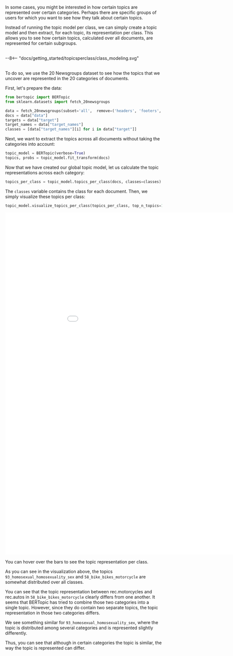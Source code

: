 In some cases, you might be interested in how certain topics are represented over certain categories. Perhaps 
there are specific groups of users for which you want to see how they talk about certain topics. 

Instead of running the topic model per class, we can simply create a topic model and then extract, for each topic, its representation per class. This allows you to see how certain topics, calculated over all documents, are represented for certain subgroups. 

<br>
<div class="svg_image">
--8<-- "docs/getting_started/topicsperclass/class_modeling.svg"
</div>
<br>


To do so, we use the 20 Newsgroups dataset to see how the topics that we uncover are represented in the 20 categories of documents. 

First, let's prepare the data:

```python
from bertopic import BERTopic
from sklearn.datasets import fetch_20newsgroups

data = fetch_20newsgroups(subset='all',  remove=('headers', 'footers', 'quotes'))
docs = data["data"]
targets = data["target"]
target_names = data["target_names"]
classes = [data["target_names"][i] for i in data["target"]]
``` 

Next, we want to extract the topics across all documents without taking the categories into account:

```python
topic_model = BERTopic(verbose=True)
topics, probs = topic_model.fit_transform(docs)
```

Now that we have created our global topic model, let us calculate the topic representations across each category:

```python
topics_per_class = topic_model.topics_per_class(docs, classes=classes)
```

The `classes` variable contains the class for each document. Then, we simply visualize these topics per class:

```python
topic_model.visualize_topics_per_class(topics_per_class, top_n_topics=10)
```
<iframe src="topics_per_class.html" style="width:1000px; height: 1100px; border: 0px;""></iframe>

You can hover over the bars to see the topic representation per class.

As you can see in the visualization above, the topics `93_homosexual_homosexuality_sex` and `58_bike_bikes_motorcycle` 
are somewhat distributed over all classes. 
 
You can see that the topic representation between rec.motorcycles and rec.autos in `58_bike_bikes_motorcycle` clearly 
differs from one another. It seems that BERTopic has tried to combine those two categories into a single topic. However, 
since they do contain two separate topics, the topic representation in those two categories differs. 

We see something similar for `93_homosexual_homosexuality_sex`, where the topic is distributed among several categories 
and is represented slightly differently. 

Thus, you can see that although in certain categories the topic is similar, the way the topic is represented can differ.   
